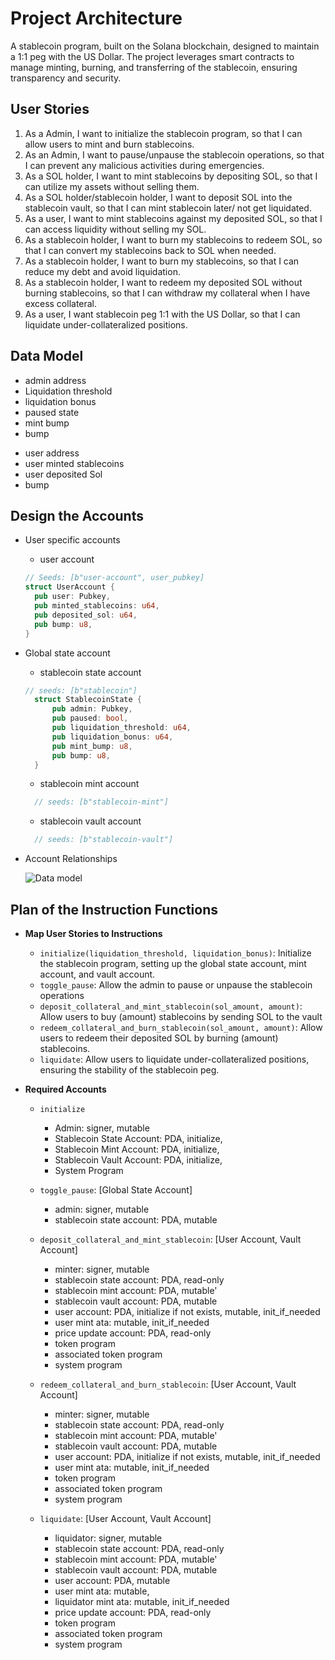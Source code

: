 # Project Architecture

A stablecoin program, built on the Solana blockchain, designed to maintain a 1:1 peg with the US Dollar. The project leverages smart contracts to manage minting, burning, and transferring of the stablecoin, ensuring transparency and security.

## User Stories

<!-- As a [user persona], I want [an action], so that [a benefit]. -->

1. As a Admin, I want to initialize the stablecoin program, so that I can allow users to mint and burn stablecoins.
2. As an Admin, I want to pause/unpause the stablecoin operations, so that I can prevent any malicious activities during emergencies.
3. As a SOL holder, I want to mint stablecoins by depositing SOL, so that I can utilize my assets without selling them.
4. As a SOL holder/stablecoin holder, I want to deposit SOL into the stablecoin vault, so that I can mint stablecoin later/ not get liquidated.
5. As a user, I want to mint stablecoins against my deposited SOL, so that I can access liquidity without selling my SOL.
6. As a stablecoin holder, I want to burn my stablecoins to redeem SOL, so that I can convert my stablecoins back to SOL when needed.
7. As a stablecoin holder, I want to burn my stablecoins, so that I can reduce my debt and avoid liquidation.
8. As a stablecoin holder, I want to redeem my deposited SOL without burning stablecoins, so that I can withdraw my collateral when I have excess collateral.
9. As a user, I want stablecoin peg 1:1 with the US Dollar, so that I can liquidate under-collateralized positions.

## Data Model

<!-- What are the all the data that a program needs to be stored? -->

- admin address
- Liquidation threshold
- liquidation bonus
- paused state
- mint bump
- bump
<!-- - price feed address, (I think it is not needed to store the price feed address) -->

- user address
- user minted stablecoins
- user deposited Sol
- bump

## Design the Accounts

<!-- What are the all the accounts that a program needs to be stored? -->

- User specific accounts

  - user account

  ```rust
  // Seeds: [b"user-account", user_pubkey]
  struct UserAccount {
    pub user: Pubkey,
    pub minted_stablecoins: u64,
    pub deposited_sol: u64,
    pub bump: u8,
  }
  ```

- Global state account
  - stablecoin state account
  ```rust
  // seeds: [b"stablecoin"]
    struct StablecoinState {
        pub admin: Pubkey,
        pub paused: bool,
        pub liquidation_threshold: u64,
        pub liquidation_bonus: u64,
        pub mint_bump: u8,
        pub bump: u8,
    }
  ```
  - stablecoin mint account
  ```rust
    // seeds: [b"stablecoin-mint"]
  ```
  - stablecoin vault account
  ```rust
    // seeds: [b"stablecoin-vault"]
  ```
- Account Relationships

  ![Data model](<eraser/Data model.svg>)

## Plan of the Instruction Functions

- **Map User Stories to Instructions**
  - `initialize(liquidation_threshold, liquidation_bonus)`: Initialize the stablecoin program, setting up the global state account, mint account, and vault account.
  - `toggle_pause`: Allow the admin to pause or unpause the stablecoin operations
  - `deposit_collateral_and_mint_stablecoin(sol_amount, amount)`: Allow users to buy (amount) stablecoins by sending SOL to the vault
  - `redeem_collateral_and_burn_stablecoin(sol_amount, amount)`: Allow users to redeem their deposited SOL by burning (amount) stablecoins.
  - `liquidate`: Allow users to liquidate under-collateralized positions, ensuring the stability of the stablecoin peg.
- **Required Accounts**

  - `initialize`

    - Admin: signer, mutable
    - Stablecoin State Account: PDA, initialize,
    - Stablecoin Mint Account: PDA, initialize,
    - Stablecoin Vault Account: PDA, initialize,
    - System Program

  - `toggle_pause`: [Global State Account]
    - admin: signer, mutable
    - stablecoin state account: PDA, mutable
  - `deposit_collateral_and_mint_stablecoin`: [User Account, Vault Account]
    - minter: signer, mutable
    - stablecoin state account: PDA, read-only
    - stablecoin mint account: PDA, mutable'
    - stablecoin vault account: PDA, mutable
    - user account: PDA, initialize if not exists, mutable, init_if_needed
    - user mint ata: mutable, init_if_needed
    - price update account: PDA, read-only
    - token program
    - associated token program
    - system program
  - `redeem_collateral_and_burn_stablecoin`: [User Account, Vault Account]
    - minter: signer, mutable
    - stablecoin state account: PDA, read-only
    - stablecoin mint account: PDA, mutable'
    - stablecoin vault account: PDA, mutable
    - user account: PDA, initialize if not exists, mutable, init_if_needed
    - user mint ata: mutable, init_if_needed
    - token program
    - associated token program
    - system program
  - `liquidate`: [User Account, Vault Account]
    - liquidator: signer, mutable
    - stablecoin state account: PDA, read-only
    - stablecoin mint account: PDA, mutable'
    - stablecoin vault account: PDA, mutable
    - user account: PDA, mutable
    - user mint ata: mutable,
    - liquidator mint ata: mutable, init_if_needed
    - price update account: PDA, read-only
    - token program
    - associated token program
    - system program
